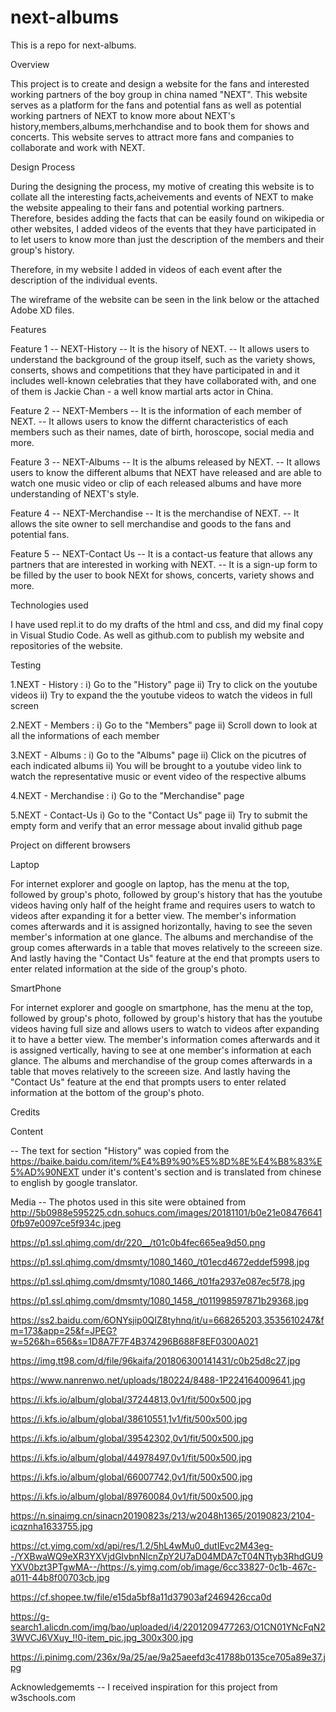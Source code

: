 # next-albums
This is a repo for next-albums.

Overview

This project is to create and design a website for the fans and interested working partners of the boy group in china named "NEXT".
This website serves as a platform for the fans and potential fans as well as potential working partners of NEXT to know more about NEXT's history,members,albums,merhchandise and to book them for shows and concerts. This website serves to attract more fans and companies to collaborate and work with NEXT.

Design Process

During the designing the process, my motive of creating this website is to collate all the interesting facts,acheivements and events of NEXT to make the website appealing to their fans and potential working partners. Therefore, besides adding the facts that can be easily found on wikipedia or other websites, I added videos of the events that they have participated in to let users to know more than just the description of the members and their group's history. 

Therefore, in my website I added in videos of each event after the description of the individual events. 

The wireframe of the website can be seen in the link below or the attached Adobe XD files.

Features

Feature 1 -- NEXT-History
-- It is the hisory of NEXT. 
-- It allows users to understand the background of the group itself, such as the variety shows, conserts, shows and competitions that they have participated in and it includes well-known celebraties that they have collaborated with, and one of them is Jackie Chan - a well know martial arts actor in China.

Feature 2 -- NEXT-Members
-- It is the information of each member of NEXT.
-- It allows users to know the differnt characteristics of each members such as their names, date of birth, horoscope, social media and more.

Feature 3 -- NEXT-Albums
-- It is the albums released by NEXT.
-- It allows users to know the different albums that NEXT have released and are able to watch one music video or clip of each released albums and have more understanding of NEXT's style.

Feature 4 -- NEXT-Merchandise
-- It is the merchandise of NEXT.
-- It allows the site owner to sell merchandise and goods to the fans and potential fans.

Feature 5 -- NEXT-Contact Us
-- It is a contact-us feature that allows any partners that are interested in working with NEXT. 
-- It is a sign-up form to be filled by the user to book NEXt for shows, concerts, variety shows and more.

Technologies used

I have used repl.it to do my drafts of the html and css, and did my final copy in Visual Studio Code. As well as github.com to publish my website and repositories of the website.

Testing

1.NEXT - History :
i) Go to the "History" page 
ii) Try to click on the youtube videos
ii) Try to expand the the youtube videos to watch the videos in full screen

2.NEXT - Members :
i) Go to the "Members" page
ii) Scroll down to look at all the informations of each member

3.NEXT - Albums :
i) Go to the "Albums" page
ii) Click on the picutres of each indicated albums
ii) You will be brought to a youtube video link to watch the representative music or event video of the respective albums

4.NEXT - Merchandise :
i) Go to the "Merchandise" page

5.NEXT - Contact-Us
i) Go to the "Contact Us" page
ii) Try to submit the empty form and verify that an error message about invalid github page


Project on different browsers

Laptop

For internet explorer and google on laptop, has the menu at the top, followed by group's photo, followed by group's history that has the youtube videos having only half of the height frame and requires users to watch to videos after expanding it for a better view. The member's information comes afterwards and it is assigned horizontally, having to see the seven member's information at one glance.
The albums and merchandise of the group comes afterwards in a table that moves relatively to the screeen size. And lastly having the "Contact Us" feature at the end that prompts users to enter related information at the side of the group's photo.

SmartPhone

For internet explorer and google on smartphone, has the menu at the top, followed by group's photo, followed by group's history that has the youtube videos having full size and allows users to watch to videos after expanding it to have a better view. The member's information comes afterwards and it is assigned vertically, having to see at one member's information at each glance.
The albums and merchandise of the group comes afterwards in a table that moves relatively to the screeen size. And lastly having the "Contact Us" feature at the end that prompts users to enter related information at the bottom of the group's photo.

Credits

Content 

-- The text for section "History" was copied from the https://baike.baidu.com/item/%E4%B9%90%E5%8D%8E%E4%B8%83%E5%AD%90NEXT under it's content's section and is translated from chinese to english by google translator.

Media
-- The photos used in this site were obtained from
http://5b0988e595225.cdn.sohucs.com/images/20181101/b0e21e084766410fb97e0097ce5f934c.jpeg

https://p1.ssl.qhimg.com/dr/220__/t01c0b4fec665ea9d50.png

https://p1.ssl.qhimg.com/dmsmty/1080_1460_/t01ecd4672eddef5998.jpg

https://p1.ssl.qhimg.com/dmsmty/1080_1466_/t01fa2937e087ec5f78.jpg

https://p1.ssl.qhimg.com/dmsmty/1080_1458_/t011998597871b29368.jpg

https://ss2.baidu.com/6ONYsjip0QIZ8tyhnq/it/u=668265203,3535610247&fm=173&app=25&f=JPEG?w=526&h=656&s=1D8A7F7F4B374296B688F8EF0300A021

https://img.tt98.com/d/file/96kaifa/201806300141431/c0b25d8c27.jpg

https://www.nanrenwo.net/uploads/180224/8488-1P224164009641.jpg

https://i.kfs.io/album/global/37244813,0v1/fit/500x500.jpg

https://i.kfs.io/album/global/38610551,1v1/fit/500x500.jpg

https://i.kfs.io/album/global/39542302,0v1/fit/500x500.jpg

https://i.kfs.io/album/global/44978497,0v1/fit/500x500.jpg

https://i.kfs.io/album/global/66007742,0v1/fit/500x500.jpg

https://i.kfs.io/album/global/89760084,0v1/fit/500x500.jpg

https://n.sinaimg.cn/sinacn20190823s/213/w2048h1365/20190823/2104-icqznha1633755.jpg

https://ct.yimg.com/xd/api/res/1.2/5hL4wMu0_dutIEvc2M43eg--/YXBwaWQ9eXR3YXVjdGlvbnNlcnZpY2U7aD04MDA7cT04NTtyb3RhdGU9YXV0bzt3PTgwMA--/https://s.yimg.com/ob/image/6cc33827-0c1b-467c-a011-44b8f00703cb.jpg

https://cf.shopee.tw/file/e15da5bf8a11d37903af2469426cca0d

https://g-search1.alicdn.com/img/bao/uploaded/i4/2201209477263/O1CN01YNcFqN23WVCJ6VXuy_!!0-item_pic.jpg_300x300.jpg

https://i.pinimg.com/236x/9a/25/ae/9a25aeefd3c41788b0135ce705a89e37.jpg


Acknowledgememts 
-- I received inspiration for this project from w3schools.com



